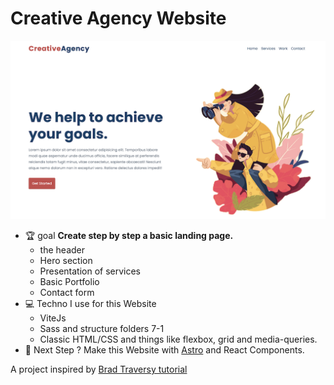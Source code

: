 # Creative Agency Website

![Creative Agency](/images/screenshot.png 'Creative Agency')

- 🏆 goal
  **Create step by step a basic landing page.**
  - the header
  - Hero section
  - Presentation of services
  - Basic Portfolio
  - Contact form
- 💻 Techno I use for this Website
  - ViteJs
  - Sass and structure folders 7-1
  - Classic HTML/CSS and things like flexbox, grid and media-queries.
- 🎯 Next Step ? Make this Website with [Astro](https://astro.build/) and React Components.

A project inspired by [Brad Traversy tutorial](https://youtu.be/lvYnfMOUOJY)
